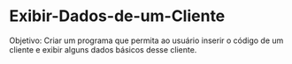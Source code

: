 # Exibir-Dados-de-um-Cliente
Objetivo: Criar um programa que permita ao usuário inserir o código de um cliente e exibir alguns dados básicos desse cliente. 
